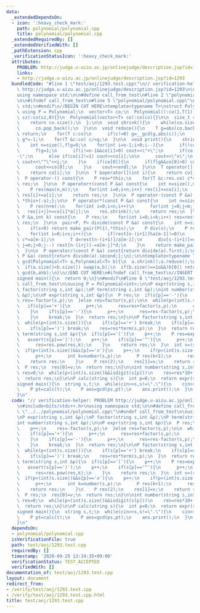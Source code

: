 ```yaml
---
data:
  _extendedDependsOn:
  - icon: ':heavy_check_mark:'
    path: polynomial/polynomial.cpp
    title: polynomial/polynomial.cpp
  _extendedRequiredBy: []
  _extendedVerifiedWith: []
  _pathExtension: cpp
  _verificationStatusIcon: ':heavy_check_mark:'
  attributes:
    PROBLEM: http://judge.u-aizu.ac.jp/onlinejudge/description.jsp?id=1293
    links:
    - http://judge.u-aizu.ac.jp/onlinejudge/description.jsp?id=1293
  bundledCode: "#line 1 \"test/aoj/1293.test.cpp\"\n// verification-helper: PROBLEM\
    \ http://judge.u-aizu.ac.jp/onlinejudge/description.jsp?id=1293\n\n#include<bits/stdc++.h>\n\
    using namespace std;\n\n#define call_from_test\n#line 2 \"polynomial/polynomial.cpp\"\
    \n\n#ifndef call_from_test\n#line 5 \"polynomial/polynomial.cpp\"\nusing namespace\
    \ std;\n#endif\n//BEGIN CUT HERE\ntemplate<typename T>\nstruct Polynomial{\n \
    \ using P = Polynomial;\n  vector<T> co;\n  Polynomial():co(1,T(1)){}\n  Polynomial(int\
    \ sz):co(sz,0){}\n  Polynomial(vector<T> co):co(co){}\n\n  size_t size() const{\n\
    \    return co.size();\n  };\n\n  void shrink(){\n    while(co.size()>1u&&!co.back())\n\
    \      co.pop_back();\n  }\n\n  void reduce(){\n    T g=abs(co.back());\n    if(!g)\
    \ return;\n    for(T c:co)\n      if(c!=0) g=__gcd(g,abs(c));\n    if(co.back()<0)\
    \ g*=-1;\n    for(T &c:co) c/=g;\n  }\n\n  void print(){\n    shrink();\n    reduce();\n\
    \    int n=size(),flg=0;\n    for(int i=n-1;i>0;i--){\n      if(!co[i]) continue;\n\
    \      flg=1;\n      if(i!=n-1&&co[i]>0) cout<<\"+\";\n      if(co[i]==-1) cout<<\"\
    -\";\n      else if(co[i]!=1) cout<<co[i];\n\n      cout<<\"x\";\n      if(i!=1)\
    \ cout<<\"^\"<<i;\n    }\n    if(co[0]){\n      if(flg&&co[0]>0) cout<<\"+\";\n\
    \      cout<<co[0];\n    }\n    cout<<endl;\n  }\n\n  T operator[](int i) const{\n\
    \    return co[i];\n  }\n\n  T &operator[](int i){\n    return co[i];\n  }\n\n\
    \  P operator-() const{\n    P res=*this;\n    for(T &c:res.co) c*=-1;\n    return\
    \ res;\n  }\n\n  P operator+(const P &a) const{\n    int n=size(),m=a.size();\n\
    \    P res(max(n,m));\n    for(int i=0;i<n;i++) res[i]+=co[i];\n    for(int i=0;i<m;i++)\
    \ res[i]+=a[i];\n    return res;\n  }\n\n  P operator-(const P &a) const{return\
    \ *this+(-a);};\n\n  P operator*(const P &a) const{\n    int n=size(),m=a.size();\n\
    \    P res(n+m);\n    for(int i=0;i<n;i++)\n      for(int j=0;j<m;j++)\n     \
    \   res[i+j]+=co[i]*a[j];\n    res.shrink();\n    return res;\n  }\n\n  P pow(const\
    \ P &a,int k) const{\n    P res;\n    for(int i=0;i<k;i++) res=res*a;\n    return\
    \ res;\n  }\n\n  pair<P, P> divide(const P &a) const{\n    int n=size(),m=a.size(),s=n-m+1;\n\
    \    if(s<0) return make_pair(P(1),*this);\n    P div(s);\n    P rest=*this;\n\
    \    for(int i=0;i<s;i++){\n      if(rest[n-(i+1)]%a[m-1]!=0)\n        for(T &c:rest.co)\
    \ c*=a[m-1];\n      T d=rest[n-(i+1)]/a[m-1];\n      div[s-(i+1)]=d;\n      for(int\
    \ j=m;j>0;j--) rest[n-(i+j)]-=a[m-j]*d;\n    }\n    return make_pair(div,rest);\n\
    \  }\n\n  P operator/(const P &a) const{return divide(a).first;};\n  P operator%(const\
    \ P &a) const{return divide(a).second;};\n};\n\ntemplate<typename T>\nPolynomial<T>\
    \ gcd(Polynomial<T> a,Polynomial<T> b){\n  a.shrink();a.reduce();\n  b.shrink();b.reduce();\n\
    \  if(a.size()<b.size()) swap(a,b);\n  if(b.size()==1u&&!b[0]) return a;\n  return\
    \ gcd(b,a%b);\n}\n//END CUT HERE\n#ifndef call_from_test\n//INSERT ABOVE HERE\n\
    signed main(){\n  return 0;\n}\n#endif\n#line 8 \"test/aoj/1293.test.cpp\"\n#undef\
    \ call_from_test\n\nusing P = Polynomial<int>;\n\nP expr(string s,int &p);\nP\
    \ factor(string s,int &p);\nP term(string s,int &p);\nint number(string s,int\
    \ &p);\n\nP expr(string s,int &p){\n  P res;\n  if(s[p]=='-'){\n    p++;\n   \
    \ res=-factor(s,p);\n  }else res=factor(s,p);\n\n  while(p<(int)s.size()){\n \
    \   if(s[p]=='+'){\n      p++;\n      res=res+factor(s,p);\n      continue;\n\
    \    }\n    if(s[p]=='-'){\n      p++;\n      res=res-factor(s,p);\n      continue;\n\
    \    }\n    break;\n  }\n  return res;\n}\n\nP factor(string s,int &p){\n  P res=term(s,p);\n\
    \  while(p<(int)s.size()){\n    if(s[p]=='+') break;\n    if(s[p]=='-') break;\n\
    \    if(s[p]==')') break;\n    res=res*term(s,p);\n  }\n  return res;\n}\n\nP\
    \ term(string s,int &p){\n  if(s[p]=='('){\n    p++;\n    P res=expr(s,p);\n \
    \   assert(s[p]==')');\n    p++;\n    if(s[p]=='^'){\n      p++;\n      int k=number(s,p);\n\
    \      res=res.pow(res,k);\n    }\n    return res;\n  }\n  int v=(s[p]=='x'?1:number(s,p));\n\
    \  if(p<(int)s.size()&&s[p]=='x'){\n    p++;\n    if(p<(int)s.size()&&s[p]=='^'){\n\
    \      p++;\n      int k=number(s,p);\n      P res(k+1);\n      res[k]=v;\n  \
    \    return res;\n    }\n    P res(2);\n    res[1]=v;\n    return res;\n  }\n\
    \  P res;\n  res[0]=v;\n  return res;\n}\n\nint number(string s,int &p){\n  int\
    \ res=0;\n  while(p<(int)s.size()&&isdigit(s[p]))\n    res=res*10+(s[p++]-'0');\n\
    \  return res;\n}\n\nP calc(string s){\n  int p=0;\n  return expr(s,p);\n}\n\n\
    signed main(){\n  string s,t;\n  while(cin>>s,s!=\".\"){\n    cin>>t;\n    P ps=calc(s);\n\
    \    P pt=calc(t);\n    P ans=gcd(ps,pt);\n    ans.print();\n  }\n  return 0;\n\
    }\n"
  code: "// verification-helper: PROBLEM http://judge.u-aizu.ac.jp/onlinejudge/description.jsp?id=1293\n\
    \n#include<bits/stdc++.h>\nusing namespace std;\n\n#define call_from_test\n#include\
    \ \"../../polynomial/polynomial.cpp\"\n#undef call_from_test\n\nusing P = Polynomial<int>;\n\
    \nP expr(string s,int &p);\nP factor(string s,int &p);\nP term(string s,int &p);\n\
    int number(string s,int &p);\n\nP expr(string s,int &p){\n  P res;\n  if(s[p]=='-'){\n\
    \    p++;\n    res=-factor(s,p);\n  }else res=factor(s,p);\n\n  while(p<(int)s.size()){\n\
    \    if(s[p]=='+'){\n      p++;\n      res=res+factor(s,p);\n      continue;\n\
    \    }\n    if(s[p]=='-'){\n      p++;\n      res=res-factor(s,p);\n      continue;\n\
    \    }\n    break;\n  }\n  return res;\n}\n\nP factor(string s,int &p){\n  P res=term(s,p);\n\
    \  while(p<(int)s.size()){\n    if(s[p]=='+') break;\n    if(s[p]=='-') break;\n\
    \    if(s[p]==')') break;\n    res=res*term(s,p);\n  }\n  return res;\n}\n\nP\
    \ term(string s,int &p){\n  if(s[p]=='('){\n    p++;\n    P res=expr(s,p);\n \
    \   assert(s[p]==')');\n    p++;\n    if(s[p]=='^'){\n      p++;\n      int k=number(s,p);\n\
    \      res=res.pow(res,k);\n    }\n    return res;\n  }\n  int v=(s[p]=='x'?1:number(s,p));\n\
    \  if(p<(int)s.size()&&s[p]=='x'){\n    p++;\n    if(p<(int)s.size()&&s[p]=='^'){\n\
    \      p++;\n      int k=number(s,p);\n      P res(k+1);\n      res[k]=v;\n  \
    \    return res;\n    }\n    P res(2);\n    res[1]=v;\n    return res;\n  }\n\
    \  P res;\n  res[0]=v;\n  return res;\n}\n\nint number(string s,int &p){\n  int\
    \ res=0;\n  while(p<(int)s.size()&&isdigit(s[p]))\n    res=res*10+(s[p++]-'0');\n\
    \  return res;\n}\n\nP calc(string s){\n  int p=0;\n  return expr(s,p);\n}\n\n\
    signed main(){\n  string s,t;\n  while(cin>>s,s!=\".\"){\n    cin>>t;\n    P ps=calc(s);\n\
    \    P pt=calc(t);\n    P ans=gcd(ps,pt);\n    ans.print();\n  }\n  return 0;\n\
    }\n"
  dependsOn:
  - polynomial/polynomial.cpp
  isVerificationFile: true
  path: test/aoj/1293.test.cpp
  requiredBy: []
  timestamp: '2020-09-25 13:34:35+09:00'
  verificationStatus: TEST_ACCEPTED
  verifiedWith: []
documentation_of: test/aoj/1293.test.cpp
layout: document
redirect_from:
- /verify/test/aoj/1293.test.cpp
- /verify/test/aoj/1293.test.cpp.html
title: test/aoj/1293.test.cpp
---
```

